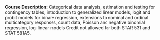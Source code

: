 **Course Description:** Categorical data analysis, estimation and testing for contingency tables, introduction to generalized linear models, logit and probit models for binary regression, extensions to nominal and ordinal multicategory responses, count data, Poisson and negative binomial regression, log-linear models Credit not allowed for both STAR 531 and STAT 581A5.
